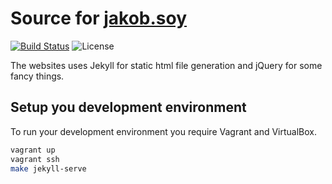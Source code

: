 # Source for [jakob.soy](https://jakob.soy)

[![Build Status](https://img.shields.io/travis/foxylion/foxylion.github.io/develop.svg?style=flat-square)](https://travis-ci.org/foxylion/foxylion.github.io)
![License](https://img.shields.io/badge/license-custom-blue.svg?style=flat-square)

The websites uses Jekyll for static html file generation and jQuery for some fancy things.

## Setup you development environment

To run your development environment you require Vagrant and VirtualBox.

```bash
vagrant up
vagrant ssh
make jekyll-serve
```

